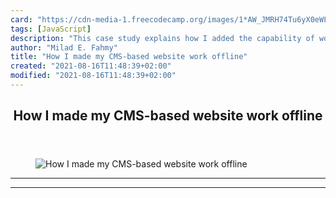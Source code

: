 ```yaml
---
card: "https://cdn-media-1.freecodecamp.org/images/1*AW_JMRH74Tu6yX0eWLltow.jpeg"
tags: [JavaScript]
description: "This case study explains how I added the capability of workin"
author: "Milad E. Fahmy"
title: "How I made my CMS-based website work offline"
created: "2021-08-16T11:48:39+02:00"
modified: "2021-08-16T11:48:39+02:00"
---
```

<div class="site-wrapper">
<main id="site-main" class="site-main outer">
<div class="inner">
<article class="post-full post tag-javascript tag-tech tag-web-development tag-programming tag-technology ">
<header class="post-full-header">
<h1 class="post-full-title">How I made my CMS-based website work offline</h1>
</header>
<figure class="post-full-image">
<picture>
<source media="(max-width: 700px)" sizes="1px" srcset="data:image/gif;base64,R0lGODlhAQABAIAAAAAAAP///yH5BAEAAAAALAAAAAABAAEAAAIBRAA7 1w">
<source media="(min-width: 701px)" sizes="(max-width: 800px) 400px,
(max-width: 1170px) 700px,
1400px" srcset="https://cdn-media-1.freecodecamp.org/images/1*AW_JMRH74Tu6yX0eWLltow.jpeg 300w,
https://cdn-media-1.freecodecamp.org/images/1*AW_JMRH74Tu6yX0eWLltow.jpeg 600w,
https://cdn-media-1.freecodecamp.org/images/1*AW_JMRH74Tu6yX0eWLltow.jpeg 1000w,
https://cdn-media-1.freecodecamp.org/images/1*AW_JMRH74Tu6yX0eWLltow.jpeg 2000w">
<img onerror="this.style.display='none'" src="https://cdn-media-1.freecodecamp.org/images/1*AW_JMRH74Tu6yX0eWLltow.jpeg" alt="How I made my CMS-based website work offline">
</picture>
</figure>
<section class="post-full-content">
<div class="post-content">
</div>
<hr>
<hr>
</section>
</article>
</div>
</main>
</div>
<!-- Google Tag Manager (noscript) -->
<!-- End Google Tag Manager (noscript) -->

